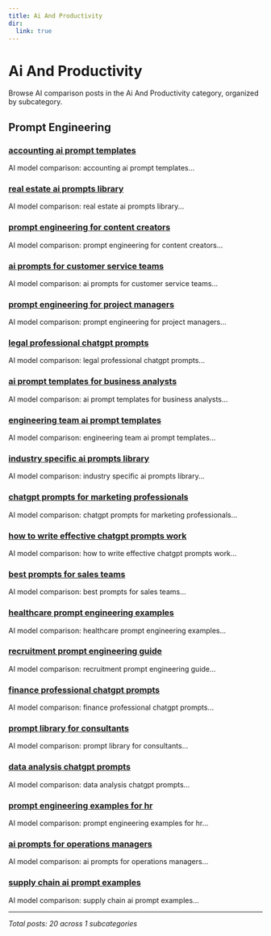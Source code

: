 ```yaml
---
title: Ai And Productivity
dir:
  link: true
---
```


# Ai And Productivity

Browse AI comparison posts in the Ai And Productivity category, organized by subcategory.

## Prompt Engineering

### [accounting ai prompt templates](prompt-engineering/chatgpt-vs-claude-vs-deepseek-prompt-engineering-5538.md)

AI model comparison: accounting ai prompt templates...

### [real estate ai prompts library](prompt-engineering/chatgpt-vs-deepseek-vs-gemini-prompt-engineering-5268.md)

AI model comparison: real estate ai prompts library...

### [prompt engineering for content creators](prompt-engineering/chatgpt-vs-deepseek-vs-gemini-prompt-engineering-7830.md)

AI model comparison: prompt engineering for content creators...

### [ai prompts for customer service teams](prompt-engineering/chatgpt-vs-deepseek-vs-grok-prompt-engineering-6602.md)

AI model comparison: ai prompts for customer service teams...

### [prompt engineering for project managers](prompt-engineering/chatgpt-vs-deepseek-vs-mistral-prompt-engineering-7763.md)

AI model comparison: prompt engineering for project managers...

### [legal professional chatgpt prompts](prompt-engineering/chatgpt-vs-gemini-vs-grok-prompt-engineering-1216.md)

AI model comparison: legal professional chatgpt prompts...

### [ai prompt templates for business analysts](prompt-engineering/chatgpt-vs-gemini-vs-grok-prompt-engineering-1238.md)

AI model comparison: ai prompt templates for business analysts...

### [engineering team ai prompt templates](prompt-engineering/chatgpt-vs-gemini-vs-grok-prompt-engineering-2852.md)

AI model comparison: engineering team ai prompt templates...

### [industry specific ai prompts library](prompt-engineering/chatgpt-vs-grok-vs-mistral-prompt-engineering-4701.md)

AI model comparison: industry specific ai prompts library...

### [chatgpt prompts for marketing professionals](prompt-engineering/claude-vs-deepseek-vs-gemini-prompt-engineering-1218.md)

AI model comparison: chatgpt prompts for marketing professionals...

### [how to write effective chatgpt prompts work](prompt-engineering/claude-vs-deepseek-vs-gemini-prompt-engineering-4807.md)

AI model comparison: how to write effective chatgpt prompts work...

### [best prompts for sales teams](prompt-engineering/claude-vs-deepseek-vs-gemini-prompt-engineering-8018.md)

AI model comparison: best prompts for sales teams...

### [healthcare prompt engineering examples](prompt-engineering/deepseek-vs-gemini-vs-mistral-prompt-engineering-3391.md)

AI model comparison: healthcare prompt engineering examples...

### [recruitment prompt engineering guide](prompt-engineering/deepseek-vs-gemini-vs-mistral-prompt-engineering-5453.md)

AI model comparison: recruitment prompt engineering guide...

### [finance professional chatgpt prompts](prompt-engineering/deepseek-vs-gemini-vs-mistral-prompt-engineering-6276.md)

AI model comparison: finance professional chatgpt prompts...

### [prompt library for consultants](prompt-engineering/deepseek-vs-gemini-vs-mistral-prompt-engineering-9167.md)

AI model comparison: prompt library for consultants...

### [data analysis chatgpt prompts](prompt-engineering/deepseek-vs-gemini-vs-mistral-prompt-engineering-9754.md)

AI model comparison: data analysis chatgpt prompts...

### [prompt engineering examples for hr](prompt-engineering/deepseek-vs-grok-vs-mistral-prompt-engineering-5210.md)

AI model comparison: prompt engineering examples for hr...

### [ai prompts for operations managers](prompt-engineering/gemini-vs-grok-vs-mistral-prompt-engineering-5901.md)

AI model comparison: ai prompts for operations managers...

### [supply chain ai prompt examples](prompt-engineering/gemini-vs-grok-vs-mistral-prompt-engineering-9100.md)

AI model comparison: supply chain ai prompt examples...

---

*Total posts: 20 across 1 subcategories*

